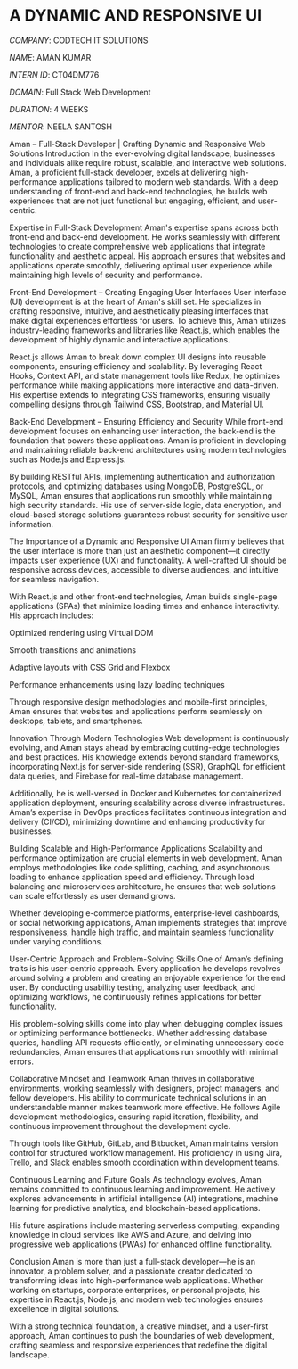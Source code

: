 # A DYNAMIC AND RESPONSIVE UI

*COMPANY*: CODTECH IT SOLUTIONS

*NAME*: AMAN KUMAR

*INTERN ID*: CT04DM776

*DOMAIN*: Full Stack Web Development

*DURATION*: 4 WEEKS

*MENTOR*: NEELA SANTOSH


Aman – Full-Stack Developer | Crafting Dynamic and Responsive Web Solutions
Introduction
In the ever-evolving digital landscape, businesses and individuals alike require robust, scalable, and interactive web solutions. Aman, a proficient full-stack developer, excels at delivering high-performance applications tailored to modern web standards. With a deep understanding of front-end and back-end technologies, he builds web experiences that are not just functional but engaging, efficient, and user-centric.

Expertise in Full-Stack Development
Aman's expertise spans across both front-end and back-end development. He works seamlessly with different technologies to create comprehensive web applications that integrate functionality and aesthetic appeal. His approach ensures that websites and applications operate smoothly, delivering optimal user experience while maintaining high levels of security and performance.

Front-End Development – Creating Engaging User Interfaces
User interface (UI) development is at the heart of Aman's skill set. He specializes in crafting responsive, intuitive, and aesthetically pleasing interfaces that make digital experiences effortless for users. To achieve this, Aman utilizes industry-leading frameworks and libraries like React.js, which enables the development of highly dynamic and interactive applications.

React.js allows Aman to break down complex UI designs into reusable components, ensuring efficiency and scalability. By leveraging React Hooks, Context API, and state management tools like Redux, he optimizes performance while making applications more interactive and data-driven. His expertise extends to integrating CSS frameworks, ensuring visually compelling designs through Tailwind CSS, Bootstrap, and Material UI.

Back-End Development – Ensuring Efficiency and Security
While front-end development focuses on enhancing user interaction, the back-end is the foundation that powers these applications. Aman is proficient in developing and maintaining reliable back-end architectures using modern technologies such as Node.js and Express.js.

By building RESTful APIs, implementing authentication and authorization protocols, and optimizing databases using MongoDB, PostgreSQL, or MySQL, Aman ensures that applications run smoothly while maintaining high security standards. His use of server-side logic, data encryption, and cloud-based storage solutions guarantees robust security for sensitive user information.

The Importance of a Dynamic and Responsive UI
Aman firmly believes that the user interface is more than just an aesthetic component—it directly impacts user experience (UX) and functionality. A well-crafted UI should be responsive across devices, accessible to diverse audiences, and intuitive for seamless navigation.

With React.js and other front-end technologies, Aman builds single-page applications (SPAs) that minimize loading times and enhance interactivity. His approach includes:

Optimized rendering using Virtual DOM

Smooth transitions and animations

Adaptive layouts with CSS Grid and Flexbox

Performance enhancements using lazy loading techniques

Through responsive design methodologies and mobile-first principles, Aman ensures that websites and applications perform seamlessly on desktops, tablets, and smartphones.

Innovation Through Modern Technologies
Web development is continuously evolving, and Aman stays ahead by embracing cutting-edge technologies and best practices. His knowledge extends beyond standard frameworks, incorporating Next.js for server-side rendering (SSR), GraphQL for efficient data queries, and Firebase for real-time database management.

Additionally, he is well-versed in Docker and Kubernetes for containerized application deployment, ensuring scalability across diverse infrastructures. Aman’s expertise in DevOps practices facilitates continuous integration and delivery (CI/CD), minimizing downtime and enhancing productivity for businesses.

Building Scalable and High-Performance Applications
Scalability and performance optimization are crucial elements in web development. Aman employs methodologies like code splitting, caching, and asynchronous loading to enhance application speed and efficiency. Through load balancing and microservices architecture, he ensures that web solutions can scale effortlessly as user demand grows.

Whether developing e-commerce platforms, enterprise-level dashboards, or social networking applications, Aman implements strategies that improve responsiveness, handle high traffic, and maintain seamless functionality under varying conditions.

User-Centric Approach and Problem-Solving Skills
One of Aman’s defining traits is his user-centric approach. Every application he develops revolves around solving a problem and creating an enjoyable experience for the end user. By conducting usability testing, analyzing user feedback, and optimizing workflows, he continuously refines applications for better functionality.

His problem-solving skills come into play when debugging complex issues or optimizing performance bottlenecks. Whether addressing database queries, handling API requests efficiently, or eliminating unnecessary code redundancies, Aman ensures that applications run smoothly with minimal errors.

Collaborative Mindset and Teamwork
Aman thrives in collaborative environments, working seamlessly with designers, project managers, and fellow developers. His ability to communicate technical solutions in an understandable manner makes teamwork more effective. He follows Agile development methodologies, ensuring rapid iteration, flexibility, and continuous improvement throughout the development cycle.

Through tools like GitHub, GitLab, and Bitbucket, Aman maintains version control for structured workflow management. His proficiency in using Jira, Trello, and Slack enables smooth coordination within development teams.

Continuous Learning and Future Goals
As technology evolves, Aman remains committed to continuous learning and improvement. He actively explores advancements in artificial intelligence (AI) integrations, machine learning for predictive analytics, and blockchain-based applications.

His future aspirations include mastering serverless computing, expanding knowledge in cloud services like AWS and Azure, and delving into progressive web applications (PWAs) for enhanced offline functionality.

Conclusion
Aman is more than just a full-stack developer—he is an innovator, a problem solver, and a passionate creator dedicated to transforming ideas into high-performance web applications. Whether working on startups, corporate enterprises, or personal projects, his expertise in React.js, Node.js, and modern web technologies ensures excellence in digital solutions.

With a strong technical foundation, a creative mindset, and a user-first approach, Aman continues to push the boundaries of web development, crafting seamless and responsive experiences that redefine the digital landscape.
